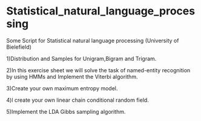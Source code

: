 # Statistical_natural_language_processing
Some Script for Statistical natural language processing (University of Bielefield)

1)Distribution and Samples for Unigram,Bigram and Trigram.

2)In this exercise sheet we will solve the task of named-entity recognition by using HMMs and Implement the Viterbi algorithm.

3)Create your own maximum entropy model.

4)l create your own linear chain conditional random field.

5)Implement the LDA Gibbs sampling algorithm.
